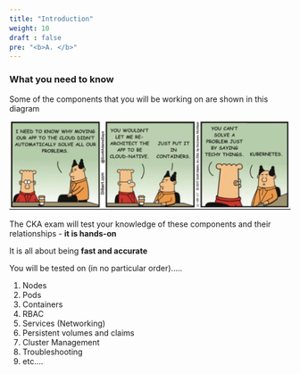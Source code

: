 ```yaml
---
title: "Introduction"
weight: 10
draft : false
pre: "<b>A. </b>"
---
```

### What you need to know

Some of the components that you will be working on are shown in this diagram

![Kubernetes Components](images/DilbertKubernetes.png?height=300px&width=300px)


The CKA exam will test your knowledge of these components and their relationships - **it is hands-on**

It is all about being **fast and accurate**

You will be tested on (in no particular order).....

1. Nodes
2. Pods
3. Containers
4. RBAC
5. Services (Networking)
6. Persistent volumes and claims
7. Cluster Management
8. Troubleshooting
10. etc.... 
